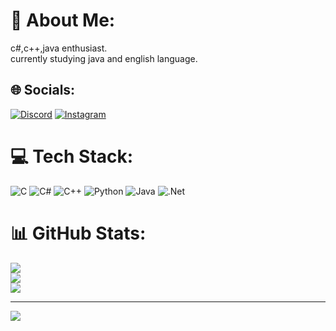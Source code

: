 # 💫 About Me:
c#,c++,java enthusiast.<br>currently studying java and english language.


## 🌐 Socials:
[![Discord](https://img.shields.io/badge/Discord-%237289DA.svg?logo=discord&logoColor=white)](https://discord.gg/Neekro.) [![Instagram](https://img.shields.io/badge/Instagram-%23E4405F.svg?logo=Instagram&logoColor=white)](https://instagram.com/ale.nbhd) 

# 💻 Tech Stack:
![C](https://img.shields.io/badge/c-%2300599C.svg?style=for-the-badge&logo=c&logoColor=white) ![C#](https://img.shields.io/badge/c%23-%23239120.svg?style=for-the-badge&logo=csharp&logoColor=white) ![C++](https://img.shields.io/badge/c++-%2300599C.svg?style=for-the-badge&logo=c%2B%2B&logoColor=white) ![Python](https://img.shields.io/badge/python-3670A0?style=for-the-badge&logo=python&logoColor=ffdd54) ![Java](https://img.shields.io/badge/java-%23ED8B00.svg?style=for-the-badge&logo=openjdk&logoColor=white) ![.Net](https://img.shields.io/badge/.NET-5C2D91?style=for-the-badge&logo=.net&logoColor=white)
# 📊 GitHub Stats:
![](https://github-readme-stats.vercel.app/api?username=IamNeekro&theme=swift&hide_border=false&include_all_commits=false&count_private=false)<br/>
![](https://github-readme-streak-stats.herokuapp.com/?user=IamNeekro&theme=swift&hide_border=false)<br/>
![](https://github-readme-stats.vercel.app/api/top-langs/?username=IamNeekro&theme=swift&hide_border=false&include_all_commits=false&count_private=false&layout=compact)

---
[![](https://visitcount.itsvg.in/api?id=IamNeekro&icon=0&color=0)](https://visitcount.itsvg.in)

<!-- Proudly created with GPRM ( https://gprm.itsvg.in ) -->
